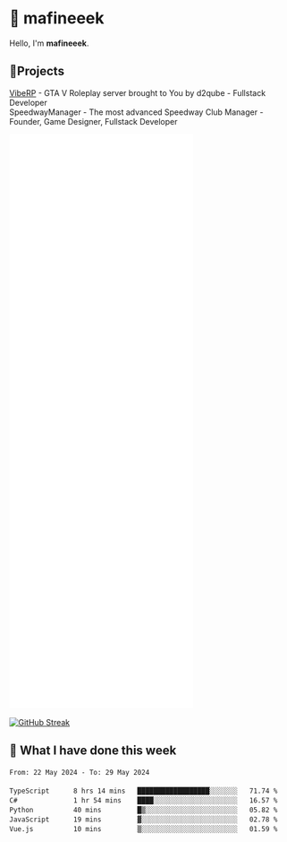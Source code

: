 # 👋 mafineeek
Hello, I'm **mafineeek**.

## 📝Projects

[VibeRP](https://v-rp.pl) - GTA V Roleplay server brought to You by d2qube - Fullstack Developer<br/>
SpeedwayManager - The most advanced Speedway Club Manager - Founder, Game Designer, Fullstack Developer


![](./github-metrics.svg)

[![GitHub Streak](https://streak-stats.demolab.com/?user=mafineeek)](https://git.io/streak-stats)

## 📰 What I have done this week
<!--START_SECTION:waka-->

```txt
From: 22 May 2024 - To: 29 May 2024

TypeScript      8 hrs 14 mins   ██████████████████░░░░░░░   71.74 %
C#              1 hr 54 mins    ████░░░░░░░░░░░░░░░░░░░░░   16.57 %
Python          40 mins         █▒░░░░░░░░░░░░░░░░░░░░░░░   05.82 %
JavaScript      19 mins         ▓░░░░░░░░░░░░░░░░░░░░░░░░   02.78 %
Vue.js          10 mins         ▒░░░░░░░░░░░░░░░░░░░░░░░░   01.59 %
```

<!--END_SECTION:waka-->
